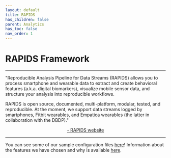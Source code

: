 ```yaml
---
layout: default
title: RAPIDS
has_children: false
parent: Analytics
has_toc: false
nav_order: 1
---
```

# RAPIDS Framework
---
"Reproducible Analysis Pipeline for Data Streams (RAPIDS) allows you to process smartphone and wearable data to extract and create behavioral features (a.k.a. digital biomarkers), visualize mobile sensor data, and structure your analysis into reproducible workflows.

RAPIDS is open source, documented, multi-platform, modular, tested, and reproducible. At the moment, we support data streams logged by smartphones, Fitbit wearables, and Empatica wearables (the latter in collaboration with the DBDP)."
 <p style="text-align:center;"> <a href="https://www.rapids.science/1.5/"> - RAPIDS website</a></p> 

---


You can see some of our sample configuration files <a href="https://github.com/PennLINC/mobilephenomics/tree/master/code/RAPIDS">here</a>! Information about the features we have chosen and why is available [here](/mobilephenomics/assets/documents/RAPIDS_features.pdf).

